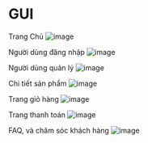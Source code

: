 # GUI
Trang Chủ
![image](https://github.com/user-attachments/assets/aea62814-db63-4a27-8bc3-186a429a4903)

Người dùng đăng nhập
![image](https://github.com/user-attachments/assets/90817aae-6463-496f-8b37-661981cd602f)

Người dùng quản lý
![image](https://github.com/user-attachments/assets/35742c91-944d-4ce7-bb2a-4b334bf54ff5)

Chi tiết sản phẩm
![image](https://github.com/user-attachments/assets/96d6a027-ee34-43e8-8acd-efe613cb8841)

Trang giỏ hàng
![image](https://github.com/user-attachments/assets/96a54245-3b70-4c6a-8539-ab0c01c736c1)

Trang thanh toán
![image](https://github.com/user-attachments/assets/05198b5f-67d2-4228-a49e-17195df603d4)

FAQ, và chăm sóc khách hàng
![image](https://github.com/user-attachments/assets/698890ca-1f07-4be9-8163-d92d33118f18)

